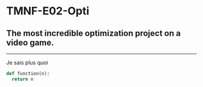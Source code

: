 # TMNF-E02-Opti

## The most incredible optimization project on a video game. 

___
Je sais plus quoi

```python
def function(n):
  return n

```
